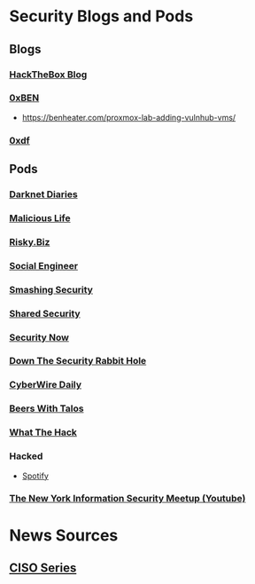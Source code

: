 # Security Blogs and Pods

## Blogs
### [HackTheBox Blog](https://www.hackthebox.com/blog)

### [0xBEN](https://benheater.com/)
- https://benheater.com/proxmox-lab-adding-vulnhub-vms/

### [0xdf](https://0xdf.gitlab.io/)

## Pods

### [Darknet Diaries](https://darknetdiaries.com/)

### [Malicious Life](https://malicious.life/)

### [Risky.Biz](https://risky.biz/)

### [Social Engineer](https://www.social-engineer.org/)

### [Smashing Security](https://www.smashingsecurity.com/)

### [Shared Security](https://sharedsecurity.net/)

### [Security Now](https://www.grc.com/securitynow.htm)

### [Down The Security Rabbit Hole](http://podcast.wh1t3rabbit.net/)

### [CyberWire Daily](https://thecyberwire.com/podcasts/daily-podcast)

### [Beers With Talos](https://talosintelligence.com/podcasts/shows/beers_with_talos)

### [What The Hack](https://adamlevin.com/what-the-hack/)

### Hacked
- [Spotify](https://open.spotify.com/show/21zZfOy7VCSIIWlJ64DElv)

### [The New York Information Security Meetup (Youtube)](https://www.youtube.com/@thenewyorkinformationsecur7350)

# News Sources
## [CISO Series](https://cisoseries.com/)
